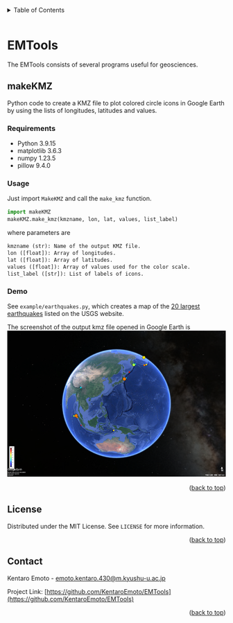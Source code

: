 <a name="readme-top"></a>
<!-- TABLE OF CONTENTS -->
<details>
  <summary>Table of Contents</summary>
  <ol>
    <li>
      <a href="#emtools">EMTools</a>
      <ul>
        <li><a href="#makekmz">makeKMZ</a></li>
      </ul>
    </li>
    <li><a href="#license">License</a></li>
    <li><a href="#contact">Contact</a></li>
  </ol>
</details>

<br>

<!-- ABOUT THE PROJECT -->
# EMTools

The EMTools consists of several programs useful for geosciences.

## makeKMZ
Python code to create a KMZ file to plot colored circle icons in Google Earth by using the lists of longitudes, latitudes and values.

### Requirements
- Python 3.9.15
- matplotlib 3.6.3
- numpy 1.23.5
- pillow 9.4.0

### Usage
Just import `MakeKMZ` and call the `make_kmz` function.
```python
import makeKMZ
makeKMZ.make_kmz(kmzname, lon, lat, values, list_label)
```
where parameters are

    kmzname (str): Name of the output KMZ file.
    lon ([float]): Array of longitudes.
    lat ([float]): Array of latitudes.
    values ([float]): Array of values used for the color scale.
    list_label ([str]): List of labels of icons.

### Demo
See `example/earthquakes.py`, which creates a map of the [20 largest earthquakes](https://www.usgs.gov/programs/earthquake-hazards/science/20-largest-earthquakes-world) listed on the USGS website.

The screenshot of the output kmz file opened in Google Earth is 
![Product Name Screen Shot](example/earthquakes_google_earth.png)

<p align="right">(<a href="#readme-top">back to top</a>)</p>


<!-- LICENSE -->
## License

Distributed under the MIT License. See `LICENSE` for more information.

<p align="right">(<a href="#readme-top">back to top</a>)</p>



<!-- CONTACT -->
## Contact

Kentaro Emoto - emoto.kentaro.430@m.kyushu-u.ac.jp

Project Link: [https://github.com/KentaroEmoto/EMTools](https://github.com/KentaroEmoto/EMTools)

<p align="right">(<a href="#readme-top">back to top</a>)</p>



